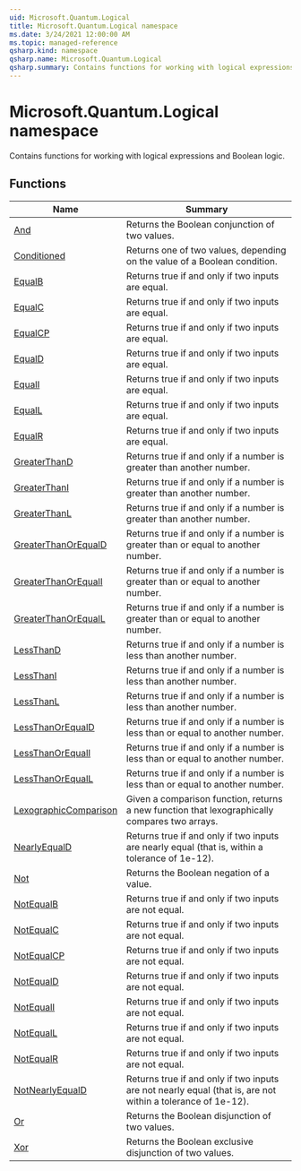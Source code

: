 ```yaml
---
uid: Microsoft.Quantum.Logical
title: Microsoft.Quantum.Logical namespace
ms.date: 3/24/2021 12:00:00 AM
ms.topic: managed-reference
qsharp.kind: namespace
qsharp.name: Microsoft.Quantum.Logical
qsharp.summary: Contains functions for working with logical expressions and Boolean logic.
---
```


# Microsoft.Quantum.Logical namespace

Contains functions for working with logical expressions and Boolean logic.


<!-- summaries -->


## Functions

| Name | Summary |
|------|---------|
|[And](xref:Microsoft.Quantum.Logical.And) |Returns the Boolean conjunction of two values.
|[Conditioned](xref:Microsoft.Quantum.Logical.Conditioned) |Returns one of two values, depending on the value of a Boolean condition.
|[EqualB](xref:Microsoft.Quantum.Logical.EqualB) |Returns true if and only if two inputs are equal.
|[EqualC](xref:Microsoft.Quantum.Logical.EqualC) |Returns true if and only if two inputs are equal.
|[EqualCP](xref:Microsoft.Quantum.Logical.EqualCP) |Returns true if and only if two inputs are equal.
|[EqualD](xref:Microsoft.Quantum.Logical.EqualD) |Returns true if and only if two inputs are equal.
|[EqualI](xref:Microsoft.Quantum.Logical.EqualI) |Returns true if and only if two inputs are equal.
|[EqualL](xref:Microsoft.Quantum.Logical.EqualL) |Returns true if and only if two inputs are equal.
|[EqualR](xref:Microsoft.Quantum.Logical.EqualR) |Returns true if and only if two inputs are equal.
|[GreaterThanD](xref:Microsoft.Quantum.Logical.GreaterThanD) |Returns true if and only if a number is greater than another number.
|[GreaterThanI](xref:Microsoft.Quantum.Logical.GreaterThanI) |Returns true if and only if a number is greater than another number.
|[GreaterThanL](xref:Microsoft.Quantum.Logical.GreaterThanL) |Returns true if and only if a number is greater than another number.
|[GreaterThanOrEqualD](xref:Microsoft.Quantum.Logical.GreaterThanOrEqualD) |Returns true if and only if a number is greater than or equal to another number.
|[GreaterThanOrEqualI](xref:Microsoft.Quantum.Logical.GreaterThanOrEqualI) |Returns true if and only if a number is greater than or equal to another number.
|[GreaterThanOrEqualL](xref:Microsoft.Quantum.Logical.GreaterThanOrEqualL) |Returns true if and only if a number is greater than or equal to another number.
|[LessThanD](xref:Microsoft.Quantum.Logical.LessThanD) |Returns true if and only if a number is less than another number.
|[LessThanI](xref:Microsoft.Quantum.Logical.LessThanI) |Returns true if and only if a number is less than another number.
|[LessThanL](xref:Microsoft.Quantum.Logical.LessThanL) |Returns true if and only if a number is less than another number.
|[LessThanOrEqualD](xref:Microsoft.Quantum.Logical.LessThanOrEqualD) |Returns true if and only if a number is less than or equal to another number.
|[LessThanOrEqualI](xref:Microsoft.Quantum.Logical.LessThanOrEqualI) |Returns true if and only if a number is less than or equal to another number.
|[LessThanOrEqualL](xref:Microsoft.Quantum.Logical.LessThanOrEqualL) |Returns true if and only if a number is less than or equal to another number.
|[LexographicComparison](xref:Microsoft.Quantum.Logical.LexographicComparison) |Given a comparison function, returns a new function that lexographically compares two arrays.
|[NearlyEqualD](xref:Microsoft.Quantum.Logical.NearlyEqualD) |Returns true if and only if two inputs are nearly equal (that is, within a tolerance of 1e-12).
|[Not](xref:Microsoft.Quantum.Logical.Not) |Returns the Boolean negation of a value.
|[NotEqualB](xref:Microsoft.Quantum.Logical.NotEqualB) |Returns true if and only if two inputs are not equal.
|[NotEqualC](xref:Microsoft.Quantum.Logical.NotEqualC) |Returns true if and only if two inputs are not equal.
|[NotEqualCP](xref:Microsoft.Quantum.Logical.NotEqualCP) |Returns true if and only if two inputs are not equal.
|[NotEqualD](xref:Microsoft.Quantum.Logical.NotEqualD) |Returns true if and only if two inputs are not equal.
|[NotEqualI](xref:Microsoft.Quantum.Logical.NotEqualI) |Returns true if and only if two inputs are not equal.
|[NotEqualL](xref:Microsoft.Quantum.Logical.NotEqualL) |Returns true if and only if two inputs are not equal.
|[NotEqualR](xref:Microsoft.Quantum.Logical.NotEqualR) |Returns true if and only if two inputs are not equal.
|[NotNearlyEqualD](xref:Microsoft.Quantum.Logical.NotNearlyEqualD) |Returns true if and only if two inputs are not nearly equal (that is, are not within a tolerance of 1e-12).
|[Or](xref:Microsoft.Quantum.Logical.Or) |Returns the Boolean disjunction of two values.
|[Xor](xref:Microsoft.Quantum.Logical.Xor) |Returns the Boolean exclusive disjunction of two values.

<!-- /summaries -->
